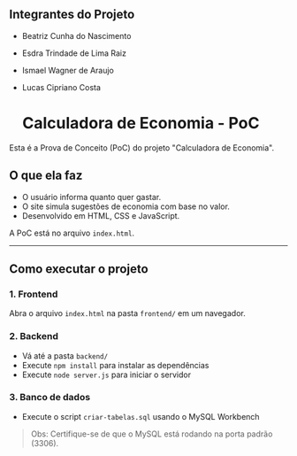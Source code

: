 ## Integrantes do Projeto
- Beatriz Cunha do Nascimento
- Esdra Trindade de Lima Raiz
- Ismael Wagner de Araujo
- Lucas Cipriano Costa

  # Calculadora de Economia - PoC
Esta é a Prova de Conceito (PoC) do projeto "Calculadora de Economia".


## O que ela faz

- O usuário informa quanto quer gastar.
- O site simula sugestões de economia com base no valor.
- Desenvolvido em HTML, CSS e JavaScript.

A PoC está no arquivo `index.html`.
***
## Como executar o projeto

### 1. Frontend
Abra o arquivo `index.html` na pasta `frontend/` em um navegador.

### 2. Backend
- Vá até a pasta `backend/`
- Execute `npm install` para instalar as dependências
- Execute `node server.js` para iniciar o servidor

### 3. Banco de dados
- Execute o script `criar-tabelas.sql` usando o MySQL Workbench

> Obs: Certifique-se de que o MySQL está rodando na porta padrão (3306).
